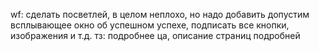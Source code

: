 wf: сделать посветлей, в целом неплохо, но надо добавить допустим всплывающее окно об успешном успехе, подписать все кнопки, изображения и т.д. тз: подробнее ца, описание страниц подробней
